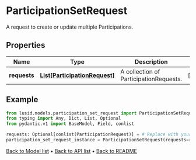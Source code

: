 # ParticipationSetRequest

A request to create or update multiple Participations.
## Properties
Name | Type | Description | Notes
------------ | ------------- | ------------- | -------------
**requests** | [**List[ParticipationRequest]**](ParticipationRequest.md) | A collection of ParticipationRequests. | [optional] 
## Example

```python
from lusid.models.participation_set_request import ParticipationSetRequest
from typing import Any, Dict, List, Optional
from pydantic.v1 import BaseModel, Field, conlist

requests: Optional[conlist(ParticipationRequest)] = # Replace with your value
participation_set_request_instance = ParticipationSetRequest(requests=requests)

```

[Back to Model list](../README.md#documentation-for-models) &#8226; [Back to API list](../README.md#documentation-for-api-endpoints) &#8226; [Back to README](../README.md)

